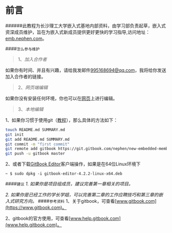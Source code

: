 前言
=======

######此教程为长沙理工大学嵌入式基地内部资料，由学习部负责起草，嵌入式资深成员维护，旨在为嵌入式新成员提供更好更快的学习指导,访问地址：[emb.nephen.com](http://emb.nephen.com/)。

####`怎么参与维护`
>1、*加入合作者*

如果你有时间、并且有兴趣，请给我发邮件[995168694@qq.com](995168694@qq.com)，我将给你发送加入合作者的链接。

>2、*网页端编辑*

如果你没有安装任何环境，你也可以在[网页](https://www.gitbook.com/book/nephen/new-embedded-member-learning-guidance/details)上进行编辑。

>3、*本地编辑*

1、如果你习惯于使用git（[教程](http://www.liaoxuefeng.com/wiki/0013739516305929606dd18361248578c67b8067c8c017b000/)），那么具体的方法如下：

```bash
touch README.md SUMMARY.md
git init
git add README.md SUMMARY.md
git commit -m "first commit"
git remote add gitbook https://git.gitbook.com/nephen/new-embedded-member-learning-guidance.git
git push -u gitbook master
```
2、或者下载[GitBook Editor](https://www.gitbook.com/editor)客户端操作，如果是在64位Linux环境下
```
~ $ sudo dpkg -i gitbook-editor-4.2.2-linux-x64.deb
```
####`建议`
*1. 如果你是项目组成员，建议完善第一章相关的项目。*

*2. 如果你是已经工作的学长学姐，可以完善第二章的工作应聘技巧和第三章的嵌入式研究方向。*
####`参考资料`
1、关于gitbook，可查看[www.gitbook.com](https://www.gitbook.com)。

2、gitbook的官方使用，可查看[www.help.gitbook.com](www.help.gitbook.com)。
